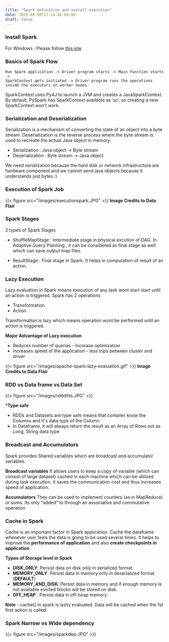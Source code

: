 ```yaml
---
title: "Spark definition and overall execution"
date: 2020-08-08T17:14:45-04:00
draft: false
---
```


### Install Spark 
For Windows : Please follow [this site](https://phoenixnap.com/kb/install-spark-on-windows-10)

### Basics of Spark Flow 
```
Run Spark application -> Driver program starts -> Main function starts ->  
SparkContext gets initiated -> Driver program runs the operations inside the executors on worker nodes.
```

SparkContext uses Py4J to launch a JVM and creates a JavaSparkContext. 
By default, PySpark has SparkContext available as ‘sc’, so creating a new SparkContext won't work.


### Serialization and Deserialization
Serialization is a mechanism of converting the state of an object into a byte stream. Deserialization is the reverse process where the byte stream is used to recreate the actual Java object in memory.

- Serialization   : Java object -> Byte stream
- Deserialization : Byte stream -> Java object

We need serialization because the hard disk or network infrastructure are hardware component and we cannot send java objects because it understands just bytes :)


### Execution of Spark Job 

{{< figure src="/images/executionspark.JPG" >}}
**Image Credits to Data Flair**


### Spark Stages 
2 types of Spark Stages
- ShuffleMapStage   :   Intermediate stage in physical excution of DAG. 
                        In Adaptive Query Planning , it can be considered as final stage as well which can save output map files.
                        
- ResultStage       :   Final stage in Spark. It helps in computation of result of an action.

### Lazy Execution 

Lazy evaluation in Spark means execution of any task wont start start until an action is triggered.
Spark has 2 operations
- Transformation
- Action

Transformation is lazy which means operation wont be performed until an action is triggered.

**Major Advantage of Lazy execution**
- Reduces number of queries - Increase optimization
- Increases speed of the application - less trips between cluster and driver

{{< figure src="/images/apache-spark-lazy-evaluation.gif" >}}
**Image Credits to Data Flair**

### RDD vs Data frame vs Data Set 

{{< figure src="/images/rdddfds.JPG" >}}

***Type safe**
- RDDs and Datasets are type safe means that compiler know the Columns and it's data type of the Column
- In Dataframe, it will always return the result as an Array of Rows not as Long, String data type

### Broadcast and Accumulators 
Spark provides Shared variables which are broadcast and accumulator variables.

**Broadcast variables**
It allows users to keep a copy of variable (which can consist of large dataset) cached in each machine which can be utilized during task execution.
It saves the communication cost and thus increases speed of application.

**Accumulators**
They can be used to implement counters (as in MapReduce) or sums. 
Its only “added” to through an associative and commutative operation



### Cache in Spark  
Cache is an important factor in Spark application. 
Cache the dataframe whenever user feels the data is going to be used several times.
It helps to improve the **performance of application** and also **create checkpoints in application**

**Types of Storage level in Spark**
- **DISK_ONLY**: Persist data on disk only in serialized format.
- **MEMORY_ONLY**: Persist data in memory only in deserialized format (**DEFAULT**)
- **MEMORY_AND_DISK**: Persist data in memory and if enough memory is not available evicted blocks will be stored on disk.
- **OFF_HEAP** : Persist data in off-heap memory. 

**Note** - cache() in spark is lazily evaluated. Data will be cached when the 1st first action is called.


### Spark Narrow vs Wide dependency
{{< figure src="/images/sparkdep.JPG" >}}

